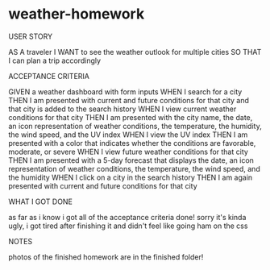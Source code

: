 # weather-homework
 

USER STORY

AS A traveler
I WANT to see the weather outlook for multiple cities
SO THAT I can plan a trip accordingly




ACCEPTANCE CRITERIA

GIVEN a weather dashboard with form inputs
WHEN I search for a city
THEN I am presented with current and future conditions for that city and that city is added to the search history
WHEN I view current weather conditions for that city
THEN I am presented with the city name, the date, an icon representation of weather conditions, the temperature, the humidity, the wind speed, and the UV index
WHEN I view the UV index
THEN I am presented with a color that indicates whether the conditions are favorable, moderate, or severe
WHEN I view future weather conditions for that city
THEN I am presented with a 5-day forecast that displays the date, an icon representation of weather conditions, the temperature, the wind speed, and the humidity
WHEN I click on a city in the search history
THEN I am again presented with current and future conditions for that city



WHAT I GOT DONE

as far as i know i got all of the acceptance criteria done!
sorry it's kinda ugly, i got tired after finishing it and didn't feel like going ham on the css



NOTES

photos of the finished homework are in the finished folder!
